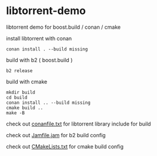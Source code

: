 # libtorrent-demo

libtorrent demo for boost.build / conan / cmake



install libtorrent with conan

```
conan install . --build missing
```



build with b2 ( boost.build )

```
b2 release
```



build with cmake

```
mkdir build 
cd build
conan install .. --build missing
cmake build ..
make -B 
```



check out [conanfile.txt](conanfile.txt) for libtorrent library include for build 

check out [Jamfile.jam](Jamfile.jam) for b2 build config

check out [CMakeLists.txt](CMakeLists.txt) for cmake build config



